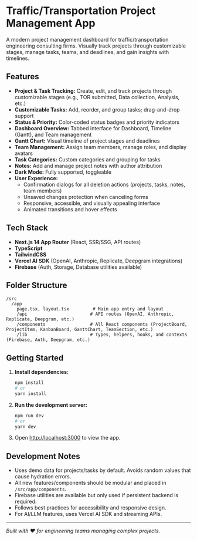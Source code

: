 # Traffic/Transportation Project Management App

A modern project management dashboard for traffic/transportation engineering consulting firms. Visually track projects through customizable stages, manage tasks, teams, and deadlines, and gain insights with timelines.

## Features
- **Project & Task Tracking:** Create, edit, and track projects through customizable stages (e.g., TOR submitted, Data collection, Analysis, etc.)
- **Customizable Tasks:** Add, reorder, and group tasks; drag-and-drop support
- **Status & Priority:** Color-coded status badges and priority indicators
- **Dashboard Overview:** Tabbed interface for Dashboard, Timeline (Gantt), and Team management
- **Gantt Chart:** Visual timeline of project stages and deadlines
- **Team Management:** Assign team members, manage roles, and display avatars
- **Task Categories:** Custom categories and grouping for tasks
- **Notes:** Add and manage project notes with author attribution
- **Dark Mode:** Fully supported, toggleable
- **User Experience:** 
  - Confirmation dialogs for all deletion actions (projects, tasks, notes, team members)
  - Unsaved changes protection when canceling forms
  - Responsive, accessible, and visually appealing interface
  - Animated transitions and hover effects

## Tech Stack
- **Next.js 14 App Router** (React, SSR/SSG, API routes)
- **TypeScript**
- **TailwindCSS**
- **Vercel AI SDK** (OpenAI, Anthropic, Replicate, Deepgram integrations)
- **Firebase** (Auth, Storage, Database utilities available)

## Folder Structure
```
/src
  /app
    page.tsx, layout.tsx         # Main app entry and layout
    /api                        # API routes (OpenAI, Anthropic, Replicate, Deepgram, etc.)
    /components                 # All React components (ProjectBoard, ProjectItem, KanbanBoard, GanttChart, TeamSection, etc.)
    /lib                        # Types, helpers, hooks, and contexts (Firebase, Auth, Deepgram, etc.)
```

## Getting Started
1. **Install dependencies:**
   ```bash
   npm install
   # or
   yarn install
   ```
2. **Run the development server:**
   ```bash
   npm run dev
   # or
   yarn dev
   ```
3. Open [http://localhost:3000](http://localhost:3000) to view the app.

## Development Notes
- Uses demo data for projects/tasks by default. Avoids random values that cause hydration errors.
- All new features/components should be modular and placed in `/src/app/components`.
- Firebase utilities are available but only used if persistent backend is required.
- Follows best practices for accessibility and responsive design.
- For AI/LLM features, uses Vercel AI SDK and streaming APIs.

---

*Built with ❤️ for engineering teams managing complex projects.*